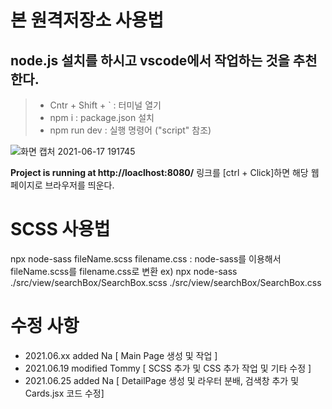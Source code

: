 # 본 원격저장소 사용법

## node.js 설치를 하시고 vscode에서 작업하는 것을 추천한다.

> - Cntr + Shift + ` : 터미널 열기
> - npm i : package.json 설치
> - npm run dev : 실행 명령어 ("script" 참조)

![화면 캡처 2021-06-17 191745](https://user-images.githubusercontent.com/53801395/122378199-b4cd4300-cfa0-11eb-8bba-c3292d5af458.jpg)

**Project is running at http://loaclhost:8080/** 링크를 [ctrl + Click]하면 해당 웹페이지로 브라우저를 띄운다.

# SCSS 사용법
npx node-sass fileName.scss filename.css
: node-sass를 이용해서 fileName.scss를 filename.css로 변환
ex) npx node-sass ./src/view/searchBox/SearchBox.scss ./src/view/searchBox/SearchBox.css

# 수정 사항
- 2021.06.xx added Na [ Main Page 생성 및 작업 ]   
- 2021.06.19 modified Tommy [ SCSS 추가 및 CSS 추가 작업 및 기타 수정 ]
- 2021.06.25 added Na [ DetailPage 생성 및 라우터 분배, 검색창 추가 및 Cards.jsx 코드 수정]